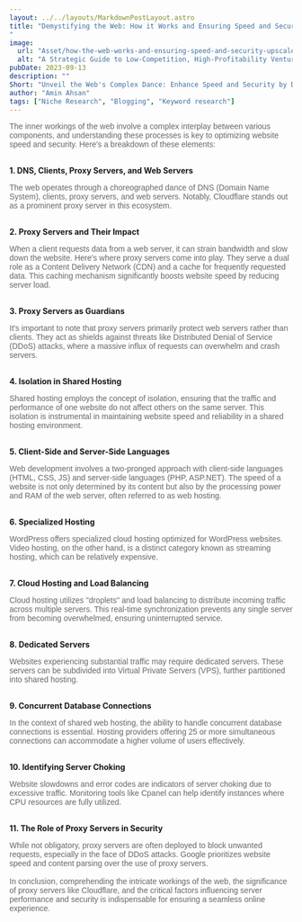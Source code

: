 ```yaml
---
layout: ../../layouts/MarkdownPostLayout.astro
title: "Demystifying the Web: How it Works and Ensuring Speed and Security
"
image:
  url: "Asset/how-the-web-works-and-ensuring-speed-and-security-upscaled.png"
  alt: "A Strategic Guide to Low-Competition, High-Profitability Ventures"
pubDate: 2023-09-13
description: ""
Short: "Unveil the Web's Complex Dance: Enhance Speed and Security by Demystifying Its Inner Workings"
author: "Amin Ahsan"
tags: ["Niche Research", "Blogging", "Keyword research"]
---
```


<span class="opacity-article">
The inner workings of the web involve a complex interplay between various components, and understanding these processes is key to optimizing website speed and security. Here's a breakdown of these elements:
<br><br>

</span>

**1. DNS, Clients, Proxy Servers, and Web Servers**

<span class="opacity-article">
The web operates through a choreographed dance of DNS (Domain Name System), clients, proxy servers, and web servers. Notably, Cloudflare stands out as a prominent proxy server in this ecosystem.
<br><br>

</span>

**2. Proxy Servers and Their Impact**

<span class="opacity-article">
    When a client requests data from a web server, it can strain bandwidth and slow down the website. Here's where proxy servers come into play. They serve a dual role as a Content Delivery Network (CDN) and a cache for frequently requested data. This caching mechanism significantly boosts website speed by reducing server load.
<br><br>
</span>

**3. Proxy Servers as Guardians**

<span class="opacity-article">
It's important to note that proxy servers primarily protect web servers rather than clients. They act as shields against threats like Distributed Denial of Service (DDoS) attacks, where a massive influx of requests can overwhelm and crash servers.<br><br>
</span>

**4. Isolation in Shared Hosting**

<span class="opacity-article">
Shared hosting employs the concept of isolation, ensuring that the traffic and performance of one website do not affect others on the same server. This isolation is instrumental in maintaining website speed and reliability in a shared hosting environment.
<br><br>
</span>

**5. Client-Side and Server-Side Languages**

<span class="opacity-article">
 Web development involves a two-pronged approach with client-side languages (HTML, CSS, JS) and server-side languages (PHP, ASP.NET). The speed of a website is not only determined by its content but also by the processing power and RAM of the web server, often referred to as web hosting.
<br><br>
</span>

**6. Specialized Hosting**

<span class="opacity-article">
WordPress offers specialized cloud hosting optimized for WordPress websites. Video hosting, on the other hand, is a distinct category known as streaming hosting, which can be relatively expensive.
<br><br>
</span>

**7. Cloud Hosting and Load Balancing**

<span class="opacity-article">
Cloud hosting utilizes "droplets" and load balancing to distribute incoming traffic across multiple servers. This real-time synchronization prevents any single server from becoming overwhelmed, ensuring uninterrupted service.
<br><br>
</span>

**8. Dedicated Servers**

<span class="opacity-article">
Websites experiencing substantial traffic may require dedicated servers. These servers can be subdivided into Virtual Private Servers (VPS), further partitioned into shared hosting.
<br><br>
</span>

**9. Concurrent Database Connections**

<span class="opacity-article">
In the context of shared web hosting, the ability to handle concurrent database connections is essential. Hosting providers offering 25 or more simultaneous connections can accommodate a higher volume of users effectively.<br><br>
</span>

**10. Identifying Server Choking**

<span class="opacity-article">
Website slowdowns and error codes are indicators of server choking due to excessive traffic. Monitoring tools like Cpanel can help identify instances where CPU resources are fully utilized.<br><br>
</span>

**11. The Role of Proxy Servers in Security**

<span class="opacity-article">
While not obligatory, proxy servers are often deployed to block unwanted requests, especially in the face of DDoS attacks. Google prioritizes website speed and content parsing over the use of proxy servers.<br><br>
</span>

<span class="opacity-article">
In conclusion, comprehending the intricate workings of the web, the significance of proxy servers like Cloudflare, and the critical factors influencing server performance and security is indispensable for ensuring a seamless online experience.
<br><br>
</span>

<style>

#bold{
font-weight: bold;
opacity: 1;
}

    .opacity-article{
    font-family: 'MerriWeather', sans-serif;
    text-align: justify;
    opacity:66%;

}

.italic{
font-style: italic;
}
</style>
